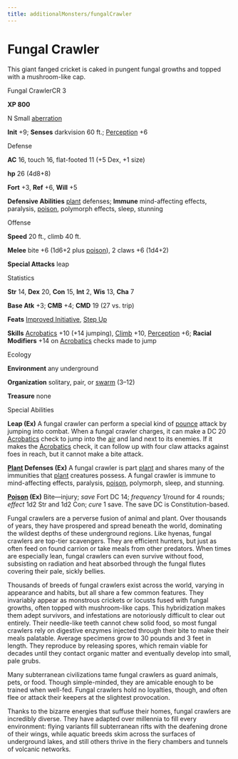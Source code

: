 ```yaml
---
title: additionalMonsters/fungalCrawler
---
```

# Fungal Crawler

This giant fanged cricket is caked in pungent fungal growths and topped with a mushroom-like cap.

Fungal CrawlerCR 3

**XP 800**

N Small [aberration](monsters/creatureTypes#_aberration)

**Init** +9; **Senses** darkvision 60 ft.; [Perception](additionalMonsters/../skills/perception#_perception) +6

Defense

**AC** 16, touch 16, flat-footed 11 (+5 Dex, +1 size)

**hp** 26 (4d8+8)

**Fort** +3, **Ref** +6, **Will** +5

**Defensive Abilities** [plant](monsters/creatureTypes#_plant) defenses; **Immune** mind-affecting effects, paralysis, [poison](monsters/universalMonsterRules#_poison-(ex-or-su)), polymorph effects, sleep, stunning

Offense

**Speed** 20 ft., climb 40 ft.

**Melee** bite +6 (1d6+2 plus [poison](monsters/universalMonsterRules#_poison-(ex-or-su))), 2 claws +6 (1d4+2)

**Special Attacks** leap

Statistics

**Str** 14, **Dex** 20, **Con** 15, **Int** 2, **Wis** 13, **Cha** 7

**Base Atk** +3; **CMB** +4; **CMD** 19 (27 vs. trip)

**Feats** [Improved Initiative](additionalMonsters/../feats#_improved-initiative), [Step Up](additionalMonsters/../feats#_step-up)

**Skills** [Acrobatics](additionalMonsters/../skills/acrobatics#_acrobatics) +10 (+14 jumping), [Climb](additionalMonsters/../skills/climb#_climb) +10, [Perception](additionalMonsters/../skills/perception#_perception) +6; **Racial Modifiers** +14 on [Acrobatics](additionalMonsters/../skills/acrobatics#_acrobatics) checks made to jump

Ecology

**Environment** any underground

**Organization** solitary, pair, or [swarm](monsters/creatureTypes#_swarm-subtype) (3–12)

**Treasure** none

Special Abilities

**Leap (Ex)** A fungal crawler can perform a special kind of [pounce](monsters/universalMonsterRules#_pounce) attack by jumping into combat. When a fungal crawler charges, it can make a DC 20 [Acrobatics](additionalMonsters/../skills/acrobatics#_acrobatics) check to jump into the [air](monsters/creatureTypes#_air-subtype) and land next to its enemies. If it makes the [Acrobatics](additionalMonsters/../skills/acrobatics#_acrobatics) check, it can follow up with four claw attacks against foes in reach, but it cannot make a bite attack.

**[Plant](monsters/creatureTypes#_plant) Defenses (Ex)** A fungal crawler is part [plant](monsters/creatureTypes#_plant) and shares many of the immunities that [plant](monsters/creatureTypes#_plant) creatures possess. A fungal crawler is immune to mind-affecting effects, paralysis, [poison](monsters/universalMonsterRules#_poison-(ex-or-su)), polymorph, sleep, and stunning.

**[Poison](monsters/universalMonsterRules#_poison-(ex-or-su)) (Ex)** Bite—injury; _save_ Fort DC 14; _frequency_ 1/round for 4 rounds; _effect_ 1d2 Str and 1d2 Con; _cure_ 1 save. The save DC is Constitution-based.

Fungal crawlers are a perverse fusion of animal and plant. Over thousands of years, they have prospered and spread beneath the world, dominating the wildest depths of these underground regions. Like hyenas, fungal crawlers are top-tier scavengers. They are efficient hunters, but just as often feed on found carrion or take meals from other predators. When times are especially lean, fungal crawlers can even survive without food, subsisting on radiation and heat absorbed through the fungal flutes covering their pale, sickly bellies.

Thousands of breeds of fungal crawlers exist across the world, varying in appearance and habits, but all share a few common features. They invariably appear as monstrous crickets or locusts fused with fungal growths, often topped with mushroom-like caps. This hybridization makes them adept survivors, and infestations are notoriously difficult to clear out entirely. Their needle-like teeth cannot chew solid food, so most fungal crawlers rely on digestive enzymes injected through their bite to make their meals palatable. Average specimens grow to 30 pounds and 3 feet in length. They reproduce by releasing spores, which remain viable for decades until they contact organic matter and eventually develop into small, pale grubs.

Many subterranean civilizations tame fungal crawlers as guard animals, pets, or food. Though simple-minded, they are amicable enough to be trained when well-fed. Fungal crawlers hold no loyalties, though, and often flee or attack their keepers at the slightest provocation.

Thanks to the bizarre energies that suffuse their homes, fungal crawlers are incredibly diverse. They have adapted over millennia to fill every environment: flying variants fill subterranean rifts with the deafening drone of their wings, while aquatic breeds skim across the surfaces of underground lakes, and still others thrive in the fiery chambers and tunnels of volcanic networks.

